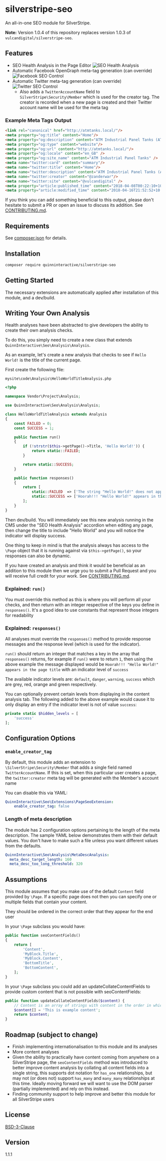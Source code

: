 # silverstripe-seo

An all-in-one SEO module for SilverStripe.

**Note:** Version 1.0.4 of this repository replaces version 1.0.3 of `vulcandigital/silverstripe-seo`.

## Features

* SEO Health Analysis in the Page Editor ![SEO Health Analysis](https://i.imgur.com/L2MTFDd.png)
* Automatic Facebook OpenGraph meta-tag generation (can override) ![Facebook SEO Control](https://i.imgur.com/FcK0ExJ.png)
* Automatic Twitter meta-tag generation (can override) ![Twitter SEO Control](https://i.imgur.com/7I4rnXw.png)
    * Also adds a `TwitterAccountName` field to `SilverStripe\Security\Member` which is used for the creator tag. The creator is recorded when a new page is created and their Twitter account name will be used for the meta tag

### Example Meta Tags Output

```html
<link rel="canonical" href="http://atmtanks.local/"/>
<meta property="og:title" content="Home"/>
<meta property="og:description" content="ATM Industrial Panel Tanks (ATM) specialises in tank builds, modifications and maintenance. ATM has performed significant tank refurbishments, re-lines and roof replacements for Government Hospitals, Power Stations, Food Process Companies, Mines and more."/>
<meta property="og:type" content="website"/>
<meta property="og:url" content="http://atmtanks.local/"/>
<meta property="og:locale" content="en_GB" />
<meta property="og:site_name" content="ATM Industrial Panel Tanks" />
<meta name="twitter:card" content="summary"/>
<meta name="twitter:title" content="Home"/>
<meta name="twitter:description" content="ATM Industrial Panel Tanks (ATM) specialises in tank builds, modifications and maintenance. ATM has performed significant tank refurbishments, re-lines and roof replacements for Government Hospitals, Power Stations, Food Process Companies, Mines and more."/>
<meta name="twitter:creator" content="@zanderwar"/>
<meta name="twitter:site" content="@vulcandigital" />
<meta property="article:published_time" content="2018-04-08T00:22:10+10:00" />
<meta property="article:modified_time" content="2018-04-16T21:52:52+10:00" />
```

If you think you can add something beneficial to this output, please don't hesitate to submit a PR or open an issue to discuss its addition. See [CONTRIBUTING.md](CONTRIBUTING.md).

## Requirements

See [composer.json](composer.json) for details.

## Installation

```bash
composer require quinninteractive/silverstripe-seo
```

## Getting Started

The necessary extensions are automatically applied after installation of this module, and a dev/build.

## Writing Your Own Analysis

Health analyses have been abstracted to give developers the ability to create their own analysis checks.

To do this, you simply need to create a new class that extends `QuinnInteractive\Seo\Analysis\Analysis`.

As an example, let's create a new analysis that checks to see if `Hello World!` is the title of the current page.

First create the following file:

`mysite\code\Analysis\HelloWorldTitleAnalysis.php`

```php
<?php

namespace Vendor\Project\Analysis;

use QuinnInteractive\Seo\Analysis\Analysis;

class HelloWorldTitleAnalysis extends Analysis
{
    const FAILED = 0;
    const SUCCESS = 1;

    public function run()
    {
        if (!strstr($this->getPage()->Title, 'Hello World!')) {
            return static::FAILED;
        }

        return static::SUCCESS;
    }

    public function responses()
    {
        return [
            static::FAILED  => ['The string "Hello World!" does not appear in the page title', 'danger'],
            static::SUCCESS => ['Hoorah!!! "Hello World!" appears in the page title', 'success'],
        ];
    }
}
```

Then dev/build. You will immediately see this new analysis running in the CMS under the "SEO Health Analysis" accordion when editing any page, then change the title to include "Hello World" and you will notice the indicator will display success.

One thing to keep in mind is that the analysis always has access to the `\Page` object that it is running against via `$this->getPage()`, so your responses can also be dynamic.

If you have created an analysis and think it would be beneficial as an addition to this module then we urge you to submit a Pull Request and you will receive full credit for your work. See [CONTRIBUTING.md](CONTRIBUTING.md).

### Explained: `run()`

You must override this method as this is where you will perform all your checks, and then return with an integer respective of the keys you define in `responses()`. It's a good idea to use constants that represent those integers for readability

### Explained: `responses()`

All analyses must override the `responses()` method to provide response messages and the response level (which is used for the indicator).

`run()` should return an integer that matches a key in the array that `responses()` returns, for example if `run()` were to return `1`, then using the above example the message displayed would be `Hoorah!!! "Hello World!" appears in the page title` with an indicator level of `success`

The available indicator levels are: `default`, `danger`, `warning`, `success` which are grey, red, orange and green respectively.

You can optionally prevent certain levels from displaying in the content analysis tab. The following added to the above example would cause it to only display an entry if the indicator level is not of value `success`:

```php
private static $hidden_levels = [
    'success'
];
```

## Configuration Options

### `enable_creator_tag`

By default, this module adds an extension to `\SilverStripe\Security\Member` that adds a single field named `TwitterAccountName`. If this is set, when this particular user creates a page, the `twitter:creator` meta tag will be generated with the Member's account name

You can disable this via YAML:

```yml
QuinnInteractive\Seo\Extensions\PageSeoExtension:
    enable_creator_tag: false
```

### Length of meta description

The module has 2 configuration options pertaining to the length of the meta description. The sample YAML below demonstrates them with their default values. You don't have to make such a file unless you want different values from the defaults.

```yaml
QuinnInteractive\Seo\Analysis\MetaDescAnalysis:
  meta_desc_target_length: 160
  meta_desc_too_long_threshold: 320
```

## Assumptions

This module assumes that you make use of the default `Content` field provided by `\Page`. If a specific page does not then you can specify one or multiple fields that contain your content.

They should be ordered in the correct order that they appear for the end user

In your `\Page` subclass you would have:

```php
public function seoContentFields()
{
    return [
        'Content',
        'MyBlock.Title',
        'MyBlock.Content',
        'BottomTitle',
        'BottomContent',
    ];
}
```

In your `\Page` subclass you could add an updateCollateContentFields to provide custom content that is not possible with seoContentFields:

```php
public function updateCollateContentFields($content) {
    // Content is an array of strings with content in the order in which they appear to the user
    $content[] = 'This is example content';
    return $content;
}
```

## Roadmap (subject to change)

* Finish implementing internationalisation to this module and its analyses
* More content analyses
* Given the ability to practically have content coming from anywhere on a SilverStripe page, the `seoContentFields` method was introduced to better improve content analysis by collating all content fields into a single string, this supports dot notation for `has_one` relationships, but may not (or does not) support `has_many` and `many_many` relationships at this time. Ideally moving forward we will want to use the DOM parser (partially implemented) and rely on this instead.
* Finding community support to help improve and better this module for all SilverStripe users

## License

[BSD-3-Clause](LICENSE.md)

## Version

1.1.1
